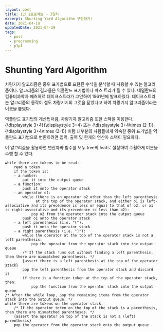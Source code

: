 ```yaml
---
layout: post
title: 1인 1프로젝트 - 3일차
excerpt: Shunting Yard Algorithm 구현하기!
date: 2021-04-18
updatedDate: 2021-04-19 
tags:
  - post
  - programming
  - p1p1
---
```


# Shunting Yard Algorithm

차량기지 알고리즘은 중위 표기법으로 표현된 수식을 분석할 때 사용할 수 있는 알고리즘이다. 알고리즘의 결과물은 역폴란드 표기법이나 파스 트리가 될 수 있다. 네덜란드의 컴퓨터과학자 에츠허르 데이크스트라가 고안하여 1961년에 발표하였다. 데이크스트라는 알고리즘의 동작이 철도 차량기지의 그것을 닮았다고 하여 차량기지 알고리즘이라는 이름을 붙였다.

역폴란드 표기법의 계산법처럼, 차량기지 알고리즘 또한 스택을 이용한다. {\displaystyle 3+4}{\displaystyle 3+4} 또는 {\displaystyle 3+4\times (2-1)}{\displaystyle 3+4\times (2-1)} 처럼 대부분의 사람들에게 익숙한 중위 표기법을 역폴란드 표기법으로 변환하려면 입력, 출력 및 한개의 연산자 스택이 필요하다.

이 알고리즘을 활용하면 연산자와 함수를 모두 tree의 leaf로 설정하여 수월하게 미분을 수행 할 수 있다.

```
while there are tokens to be read:
    read a token
    if the token is:
    - a number:
        put it into the output queue
    - a function:
        push it onto the operator stack 
    - an operator o1:
        while (there is an operator o2 other than the left parenthesis
              at the top of the operator stack, and either o1 is left-associative and its precedence is less or equal to that of o2, or o1 is right-associative and its precedence is less than o2):
            pop o2 from the operator stack into the output queue
        push o1 onto the operator stack
    - a left parenthesis (i.e. "("):
        push it onto the operator stack
    - a right parenthesis (i.e. ")"):
        while the operator at the top of the operator stack is not a left parenthesis:
            pop the operator from the operator stack into the output queue
        /* If the stack runs out without finding a left parenthesis, then there are mismatched parentheses. */
        {assert there is a left parenthesis at the top of the operator stack}
        pop the left parenthesis from the operator stack and discard it
        if there is a function token at the top of the operator stack, then:
            pop the function from the operator stack into the output queue
/* After the while loop, pop the remaining items from the operator stack into the output queue. */
while there are tokens on the operator stack:
    /* If the operator token on the top of the stack is a parenthesis, then there are mismatched parentheses. */
    {assert the operator on top of the stack is not a (left) parenthesis}
    pop the operator from the operator stack onto the output queue

```
